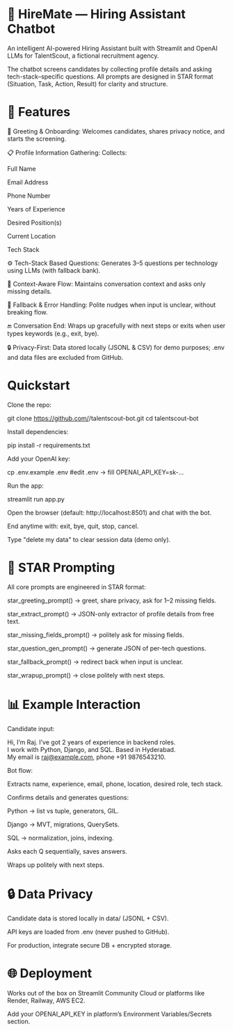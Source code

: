 # 🧭 HireMate — Hiring Assistant Chatbot

An intelligent AI-powered Hiring Assistant built with Streamlit and OpenAI LLMs for TalentScout, a fictional recruitment agency.

The chatbot screens candidates by collecting profile details and asking tech-stack–specific questions. All prompts are designed in STAR format (Situation, Task, Action, Result) for clarity and structure.

# 🚀 Features

🤝 Greeting & Onboarding: Welcomes candidates, shares privacy notice, and starts the screening.

📋 Profile Information Gathering: Collects:

Full Name

Email Address

Phone Number

Years of Experience

Desired Position(s)

Current Location

Tech Stack

⚙️ Tech-Stack Based Questions: Generates 3–5 questions per technology using LLMs (with fallback bank).

🧠 Context-Aware Flow: Maintains conversation context and asks only missing details.

🔄 Fallback & Error Handling: Polite nudges when input is unclear, without breaking flow.

🔚 Conversation End: Wraps up gracefully with next steps or exits when user types keywords (e.g., exit, bye).

🔒 Privacy-First: Data stored locally (JSONL & CSV) for demo purposes; .env and data files are excluded from GitHub.

# Quickstart

Clone the repo:

git clone https://github.com/<your-username>/talentscout-bot.git
cd talentscout-bot


Install dependencies:

pip install -r requirements.txt


Add your OpenAI key:

cp .env.example .env
#edit .env → fill OPENAI_API_KEY=sk-...


Run the app:

streamlit run app.py


Open the browser (default: http://localhost:8501) and chat with the bot.

End anytime with: exit, bye, quit, stop, cancel.

Type "delete my data" to clear session data (demo only).

# 🧠 STAR Prompting

All core prompts are engineered in STAR format:

star_greeting_prompt() → greet, share privacy, ask for 1–2 missing fields.

star_extract_prompt() → JSON-only extractor of profile details from free text.

star_missing_fields_prompt() → politely ask for missing fields.

star_question_gen_prompt() → generate JSON of per-tech questions.

star_fallback_prompt() → redirect back when input is unclear.

star_wrapup_prompt() → close politely with next steps.

# 📊 Example Interaction

Candidate input:

Hi, I’m Raj. I’ve got 2 years of experience in backend roles.  
I work with Python, Django, and SQL. Based in Hyderabad.  
My email is raj@example.com, phone +91 9876543210.


Bot flow:

Extracts name, experience, email, phone, location, desired role, tech stack.

Confirms details and generates questions:

Python → list vs tuple, generators, GIL.

Django → MVT, migrations, QuerySets.

SQL → normalization, joins, indexing.

Asks each Q sequentially, saves answers.

Wraps up politely with next steps.

# 🔒 Data Privacy

Candidate data is stored locally in data/ (JSONL + CSV).

API keys are loaded from .env (never pushed to GitHub).

For production, integrate secure DB + encrypted storage.

# 🌐 Deployment

Works out of the box on Streamlit Community Cloud or platforms like Render, Railway, AWS EC2.

Add your OPENAI_API_KEY in platform’s Environment Variables/Secrets section.
